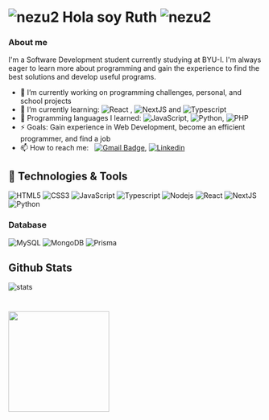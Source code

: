 # ![nezu2](https://github.com/CarGuzRuth7/CarGuzRuth7/assets/104471270/0fd215cb-ab4d-4c19-bb0e-1dcf04274f83) Hola soy Ruth ![nezu2](https://github.com/CarGuzRuth7/CarGuzRuth7/assets/104471270/0fd215cb-ab4d-4c19-bb0e-1dcf04274f83)


### About me 
I'm a Software Development student currently studying at BYU-I. I'm always eager to learn more about programming and gain the experience to find the best solutions and develop useful programs.
<br>
- 🔭 I’m currently working on programming challenges, personal, and school projects
- 🌱 I’m currently learning: ![React](https://img.shields.io/badge/-React-%23282C34?style=flat-square&logo=react)
, ![NextJS](https://img.shields.io/badge/-NextJS-%23282C34?style=flat-square&logo=nextjs) and ![Typescript](https://img.shields.io/badge/-Typescript-%23282C34?style=flat-square&logo=typescript)
- 💬 Programming languages I learned: ![JavaScript](https://img.shields.io/badge/-JavaScript-black?style=flat-square&logo=javascript), ![Python](https://img.shields.io/badge/-Python-black?style=flat-square&logo=python), ![PHP](https://img.shields.io/badge/-PHP-white?style=flat-square&logo=php)
- ⚡ Goals: Gain experience in Web Development, become an efficient programmer, and find a job
- 📫 How to reach me: &nbsp;&nbsp;[![Gmail Badge](https://img.shields.io/badge/-Gmail-c14438?style=flat-square&logo=Gmail&logoColor=white&link=mailto:ruthcardonadev7@gmail.com)](mailto:ruthcardonadev7@gmail.com), [![Linkedin](https://img.shields.io/badge/-LinkedIn-blue?style=flat&logo=Linkedin&logoColor=white)](https://www.linkedin.com/in/ruth-cardona-guzman-21m4t22/)

## 🔧 Technologies & Tools

![HTML5](https://img.shields.io/badge/-HTML5-%23E44D27?style=flat-square&logo=html5&logoColor=ffffff)
![CSS3](https://img.shields.io/badge/-CSS3-%231572B6?style=flat-square&logo=css3)
![JavaScript](https://img.shields.io/badge/-JavaScript-black?style=flat-square&logo=javascript)
![Typescript](https://img.shields.io/badge/-Typescript-%23282C34?style=flat-square&logo=typescript)
![Nodejs](https://img.shields.io/badge/-Nodejs-black?style=flat-square&logo=Node.js)
![React](https://img.shields.io/badge/-React-%23282C34?style=flat-square&logo=react)
![NextJS](https://img.shields.io/badge/-NextJS-%23282C34?style=flat-square&logo=nextjs)
![Python](https://img.shields.io/badge/-Python-black?style=flat-square&logo=python)


### Database

![MySQL](https://img.shields.io/badge/-MySQL-black?style=flat-square&logo=mysql)
![MongoDB](https://img.shields.io/badge/-MongoDB-black?style=flat-square&logo=mongodb)
![Prisma](https://img.shields.io/badge/-Prisma-black?style=flat-square&logo=prisma)

## Github Stats

![stats](https://github-readme-stats.vercel.app/api/top-langs?username=CarGuzRuth7&show_icons=true&locale=en&layout=compact&theme=radical) 


#
<img width=200px src="https://media1.giphy.com/media/v1.Y2lkPTc5MGI3NjExbXdtMGhpb3c1eWFvdjV4b21pbHp4MTV6OWV3eWQ5eHYweTQ0N3RtaiZlcD12MV9pbnRlcm5hbF9naWZfYnlfaWQmY3Q9cw/XEr125ErzTjEJXLYuc/giphy.gif">

